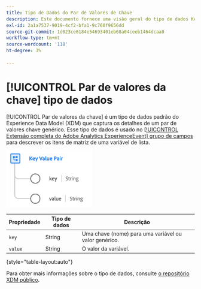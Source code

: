 ```yaml
---
title: Tipo de Dados do Par de Valores de Chave
description: Este documento fornece uma visão geral do tipo de dados Key Value Pair Experience Data Model (XDM).
exl-id: 2a1a7537-9019-4cf2-bfa1-9c760f9656dd
source-git-commit: 1d023ce6184e54693401eb68a04ceeb1464dcaa0
workflow-type: tm+mt
source-wordcount: '118'
ht-degree: 3%

---
```


# [!UICONTROL Par de valores da chave] tipo de dados

[!UICONTROL Par de valores da chave] é um tipo de dados padrão do Experience Data Model (XDM) que captura os detalhes de um par de valores chave genérico. Esse tipo de dados é usado no [[!UICONTROL Extensão completa do Adobe Analytics ExperienceEvent] grupo de campos](../field-groups/event/analytics-full-extension.md) para descrever os itens de matriz de uma variável de lista.

![Estrutura do par de valores da chave](../images/data-types/key-value-pair.png)

| Propriedade | Tipo de dados | Descrição |
| --- | --- | --- |
| `key` | String | Uma chave (nome) para uma variável ou valor genérico. |
| `value` | String | O valor da variável. |

{style="table-layout:auto"}

Para obter mais informações sobre o tipo de dados, consulte [o repositório XDM público](https://github.com/adobe/xdm/blob/master/extensions/adobe/experience/analytics/keyvalue.schema.json).
